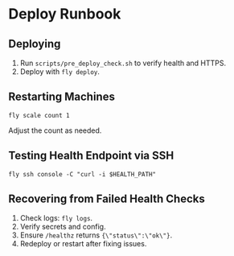 # Deploy Runbook

## Deploying
1. Run `scripts/pre_deploy_check.sh` to verify health and HTTPS.
2. Deploy with `fly deploy`.

## Restarting Machines
```
fly scale count 1
```
Adjust the count as needed.

## Testing Health Endpoint via SSH
```
fly ssh console -C "curl -i $HEALTH_PATH"
```

## Recovering from Failed Health Checks
1. Check logs: `fly logs`.
2. Verify secrets and config.
3. Ensure `/healthz` returns `{\"status\":\"ok\"}`.
4. Redeploy or restart after fixing issues.
